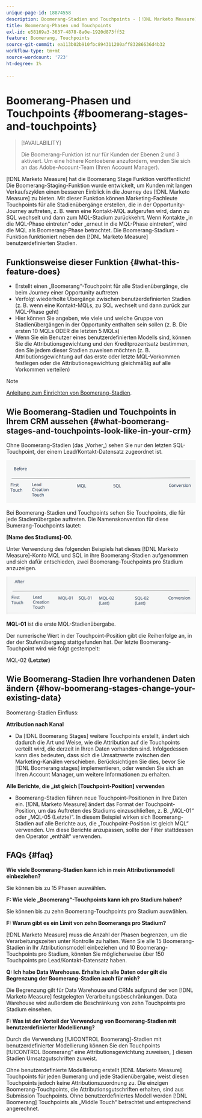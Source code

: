 ```yaml
---
unique-page-id: 18874558
description: Boomerang-Stadien und Touchpoints - [!DNL Marketo Measure]
title: Boomerang-Phasen und Touchpoints
exl-id: e58169a3-3637-4878-8a0e-1920d873ff52
feature: Boomerang, Touchpoints
source-git-commit: ea113b02b910fbc894311200aff83286636d4b32
workflow-type: tm+mt
source-wordcount: '723'
ht-degree: 1%

---
```


# Boomerang-Phasen und Touchpoints {#boomerang-stages-and-touchpoints}

>[!AVAILABILITY]
>
>Die Boomerang-Funktion ist nur für Kunden der Ebenen 2 und 3 aktiviert. Um eine höhere Kontoebene anzufordern, wenden Sie sich an das Adobe-Account-Team (Ihren Account Manager).

[!DNL Marketo Measure] hat die Boomerang Stage Funktion veröffentlicht! Die Boomerang-Staging-Funktion wurde entwickelt, um Kunden mit langen Verkaufszyklen einen besseren Einblick in die Journey des [!DNL Marketo Measure] zu bieten. Mit dieser Funktion können Marketing-Fachleute Touchpoints für alle Stadienübergänge erstellen, die in der Opportunity-Journey auftreten, z. B. wenn eine Kontakt-MQL aufgerufen wird, dann zu SQL wechselt und dann zum MQL-Stadium zurückkehrt. Wenn Kontakte „in die MQL-Phase eintreten“ oder „erneut in die MQL-Phase eintreten“, wird die MQL als Boomerang-Phase betrachtet. Die Boomerang-Stadium -Funktion funktioniert neben den [!DNL Marketo Measure] benutzerdefinierten Stadien.

## Funktionsweise dieser Funktion {#what-this-feature-does}

* Erstellt einen „Boomerang“-Touchpoint für alle Stadienübergänge, die beim Journey einer Opportunity auftreten
* Verfolgt wiederholte Übergänge zwischen benutzerdefinierten Stadien (z. B. wenn eine Kontakt-MQLs, zu SQL wechselt und dann zurück zur MQL-Phase geht)
* Hier können Sie angeben, wie viele und welche Gruppe von Stadienübergängen in der Opportunity enthalten sein sollen (z. B. Die ersten 10 MQLs ODER die letzten 5 MQLs)
* Wenn Sie ein Benutzer eines benutzerdefinierten Modells sind, können Sie die Attributionsgewichtung und den Kreditprozentsatz bestimmen, den Sie jedem dieser Stadien zuweisen möchten (z. B. Attributionsgewichtung auf das erste oder letzte MQL-Vorkommen festlegen oder die Attributionsgewichtung gleichmäßig auf alle Vorkommen verteilen)

>[!NOTE]
>
>[Anleitung zum Einrichten von Boomerang-Stadien](/help/advanced-marketo-measure-features/boomerang/setting-up-boomerang-stages.md).

## Wie Boomerang-Stadien und Touchpoints in Ihrem CRM aussehen {#what-boomerang-stages-and-touchpoints-look-like-in-your-crm}

Ohne Boomerang-Stadien (das „Vorher„) sehen Sie nur den letzten SQL-Touchpoint, der einem Lead/Kontakt-Datensatz zugeordnet ist.

![](assets/1.png)

Bei Boomerang-Stadien und Touchpoints sehen Sie Touchpoints, die für jede Stadienübergabe auftreten. Die Namenskonvention für diese Bumerang-Touchpoints lautet:

**[Name des Stadiums]-00.**

Unter Verwendung des folgenden Beispiels hat dieses [!DNL Marketo Measure]-Konto MQL und SQL in ihre Boomerang-Stadien aufgenommen und sich dafür entschieden, zwei Boomerang-Touchpoints pro Stadium anzuzeigen.

![](assets/2.png)

**MQL-01** ist die erste MQL-Stadienübergabe.

Der numerische Wert in der Touchpoint-Position gibt die Reihenfolge an, in der der Stufenübergang stattgefunden hat. Der letzte Boomerang-Touchpoint wird wie folgt gestempelt:

MQL-02 **(Letzter)**

## Wie Boomerang-Stadien Ihre vorhandenen Daten ändern {#how-boomerang-stages-change-your-existing-data}

Boomerang-Stadien Einfluss:

**Attribution nach Kanal**

* Da [!DNL Boomerang Stages] weitere Touchpoints erstellt, ändert sich dadurch die Art und Weise, wie die Attribution auf die Touchpoints verteilt wird, die derzeit in Ihren Daten vorhanden sind. Infolgedessen kann dies bedeuten, dass sich die Umsatzwerte zwischen den Marketing-Kanälen verschieben. Berücksichtigen Sie dies, bevor Sie [!DNL Boomerang stages] implementieren, oder wenden Sie sich an Ihren Account Manager, um weitere Informationen zu erhalten.

**Alle Berichte, die „ist gleich [Touchpoint-Position] verwenden**

* Boomerang-Stadien führen neue Touchpoint-Positionen in Ihre Daten ein. [!DNL Marketo Measure] ändert das Format der Touchpoint-Position, um das Auftreten des Stadiums einzuschließen, z. B. „MQL-01“ oder „MQL-05 (Letzte)“. In diesem Beispiel wirken sich Boomerang-Stadien auf alle Berichte aus, die „Touchpoint-Position ist gleich MQL“ verwenden. Um diese Berichte anzupassen, sollte der Filter stattdessen den Operator „enthält“ verwenden.

## FAQs {#faq}

**Wie viele Boomerang-Stadien kann ich in mein Attributionsmodell einbeziehen?**

Sie können bis zu 15 Phasen auswählen.

**F: Wie viele „Boomerang“-Touchpoints kann ich pro Stadium haben?**

Sie können bis zu zehn Boomerang-Touchpoints pro Stadium auswählen.

**F: Warum gibt es ein Limit von zehn Boomerangs pro Stadium?**

[!DNL Marketo Measure] muss die Anzahl der Phasen begrenzen, um die Verarbeitungszeiten unter Kontrolle zu halten. Wenn Sie alle 15 Boomerang-Stadien in Ihr Attributionsmodell einbeziehen und 10 Boomerang-Touchpoints pro Stadium, könnten Sie möglicherweise über 150 Touchpoints pro Lead/Kontakt-Datensatz haben.

**Q: Ich habe Data Warehouse. Erhalte ich alle Daten oder gilt die Begrenzung der Boomerang-Stadien auch für mich?**

Die Begrenzung gilt für Data Warehouse und CRMs aufgrund der von [!DNL Marketo Measure] festgelegten Verarbeitungsbeschränkungen. Data Warehouse wird außerdem die Beschränkung von zehn Touchpoints pro Stadium einsehen.

**F: Was ist der Vorteil der Verwendung von Boomerang-Stadien mit benutzerdefinierter Modellierung?**

Durch die Verwendung [!UICONTROL Boomerang]-Stadien mit benutzerdefinierter Modellierung können Sie den Touchpoints [!UICONTROL Boomerang“ eine Attributionsgewichtung zuweisen, &#x200B;] diesen Stadien Umsatzgutschriften zuweist.

Ohne benutzerdefinierte Modellierung erstellt [!DNL Marketo Measure] Touchpoints für jeden Bumerang und jede Stadienübergabe, weist diesen Touchpoints jedoch keine Attributionszuordnung zu. Die einzigen Boomerang-Touchpoints, die Attributionsgutschriften erhalten, sind aus Submission Touchpoints. Ohne benutzerdefiniertes Modell werden [!DNL Boomerang] Touchpoints als „Middle Touch“ betrachtet und entsprechend angerechnet.
